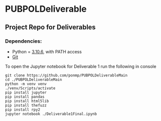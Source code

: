 # PUBPOLDeliverable
## Project Repo for Deliverables
### Dependencies:
- Python = [3.10.6](https://www.python.org/downloads/windows/), with PATH access
- [Git](https://git-scm.com/download/win)

To open the Jupyter notebook for Deliverable 1 run the following in console

    git clone https://github.com/ponmp/PUBPOLDeliverableMain
    cd ./PUBPOLDeliverableMain
    python -m venv venv
    ./venv/Scripts/activate
    pip install jupyter
    pip install pandas
    pip install html5lib
    pip install thefuzz
    pip install rpy2
    jupyter notebook ./Deliverable1Final.ipynb
